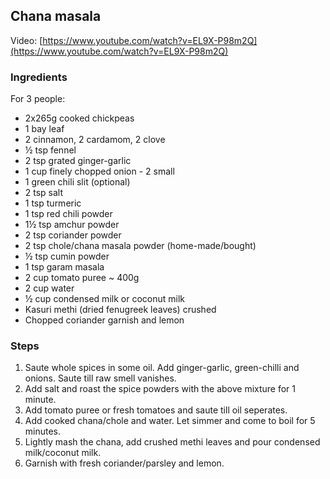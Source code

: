 ## Chana masala

Video: [https://www.youtube.com/watch?v=EL9X-P98m2Q](https://www.youtube.com/watch?v=EL9X-P98m2Q)


### Ingredients

For 3 people:

- 2x265g cooked chickpeas
- 1 bay leaf
- 2 cinnamon, 2 cardamom, 2 clove
- ½ tsp fennel
- 2 tsp grated ginger-garlic
- 1 cup finely chopped onion - 2 small
- 1 green chili slit (optional)
- 2 tsp salt
- 1 tsp turmeric
- 1 tsp red chili powder
- 1½ tsp amchur powder
- 2 tsp coriander powder 
- 2 tsp chole/chana masala powder (home-made/bought)
- ½ tsp cumin powder
- 1 tsp garam masala
- 2 cup tomato puree ~ 400g
- 2 cup water
- ½ cup condensed milk or coconut milk
- Kasuri methi (dried fenugreek leaves) crushed
- Chopped coriander garnish and lemon 


### Steps

1. Saute whole spices in some oil. Add ginger-garlic, green-chilli and onions. Saute till raw smell vanishes.
2. Add salt and roast the spice powders with the above mixture for 1 minute.
3. Add tomato puree or fresh tomatoes and saute till oil seperates.
4. Add cooked chana/chole and water. Let simmer and come to boil for 5 minutes.
5. Lightly mash the chana, add crushed methi leaves and pour condensed milk/coconut milk.
6. Garnish with fresh coriander/parsley and lemon.


